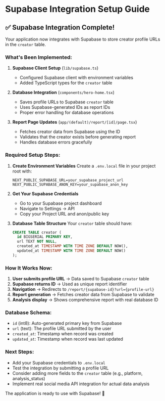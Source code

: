 # Supabase Integration Setup Guide

## ✅ Supabase Integration Complete!

Your application now integrates with Supabase to store creator profile URLs in the `creator` table.

### **What's Been Implemented:**

1. **Supabase Client Setup** (`lib/supabase.ts`)
   - Configured Supabase client with environment variables
   - Added TypeScript types for the `creator` table

2. **Database Integration** (`components/hero-home.tsx`)
   - Saves profile URLs to Supabase `creator` table
   - Uses Supabase-generated IDs as report IDs
   - Proper error handling for database operations

3. **Report Page Updates** (`app/(default)/report/[id]/page.tsx`)
   - Fetches creator data from Supabase using the ID
   - Validates that the creator exists before generating report
   - Handles database errors gracefully

### **Required Setup Steps:**

1. **Create Environment Variables**
   Create a `.env.local` file in your project root with:
   ```
   NEXT_PUBLIC_SUPABASE_URL=your_supabase_project_url
   NEXT_PUBLIC_SUPABASE_ANON_KEY=your_supabase_anon_key
   ```

2. **Get Your Supabase Credentials**
   - Go to your Supabase project dashboard
   - Navigate to Settings → API
   - Copy your Project URL and anon/public key

3. **Database Table Structure**
   Your `creator` table should have:
   ```sql
   CREATE TABLE creator (
     id BIGSERIAL PRIMARY KEY,
     url TEXT NOT NULL,
     created_at TIMESTAMP WITH TIME ZONE DEFAULT NOW(),
     updated_at TIMESTAMP WITH TIME ZONE DEFAULT NOW()
   );
   ```

### **How It Works Now:**

1. **User submits profile URL** → Data saved to Supabase `creator` table
2. **Supabase returns ID** → Used as unique report identifier
3. **Navigation** → Redirects to `/report/{supabase-id}?url={profile-url}`
4. **Report generation** → Fetches creator data from Supabase to validate
5. **Analysis display** → Shows comprehensive report with real database ID

### **Database Schema:**
- `id` (int8): Auto-generated primary key from Supabase
- `url` (text): The profile URL submitted by the user
- `created_at`: Timestamp when record was created
- `updated_at`: Timestamp when record was last updated

### **Next Steps:**
- Add your Supabase credentials to `.env.local`
- Test the integration by submitting a profile URL
- Consider adding more fields to the `creator` table (e.g., platform, analysis_status)
- Implement real social media API integration for actual data analysis

The application is ready to use with Supabase! 🚀
